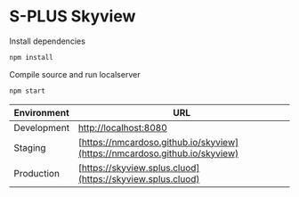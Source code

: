 # S-PLUS Skyview

Install dependencies

```bash
npm install
```

Compile source and run localserver

```bash
npm start
```

| Environment | URL |
|-------------|-----|
| Development | [http://localhost:8080](http://localhost:8080) |
| Staging     | [https://nmcardoso.github.io/skyview](https://nmcardoso.github.io/skyview) |
| Production  | [https://skyview.splus.cluod](https://skyview.splus.cluod) |
